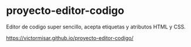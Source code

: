 # proyecto-editor-codigo
Editor de codigo super sencillo, acepta etiquetas y atributos HTML y CSS. 

https://victormisar.github.io/proyecto-editor-codigo/
